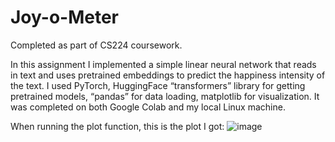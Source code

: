 # Joy-o-Meter
Completed as part of CS224 coursework.

In this assignment I implemented a simple linear neural network that reads in text and uses pretrained embeddings to predict the happiness intensity of the text. I used PyTorch, HuggingFace “transformers” library for getting pretrained models, “pandas” for data loading, matplotlib for visualization. It was completed on both Google Colab and my local Linux machine.

When running the plot function, this is the plot I got:
![image](https://github.com/user-attachments/assets/8ccbbce7-c397-4cef-b188-8ca0369bdae8)
